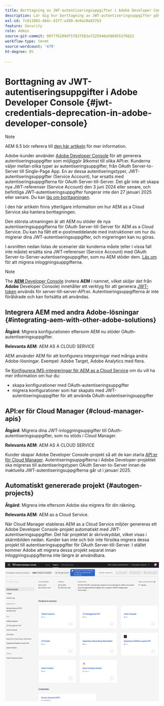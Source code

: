 ```yaml
---
title: Borttagning av JWT-autentiseringsuppgifter i Adobe Developer Console
description: Lär dig hur borttagning av JWT-autentiseringsuppgifter påverkar AEM i Adobe Developer Console.
exl-id: 7c811081-484c-41f7-a289-4e9a10a837b3
feature: Security
role: Admin
source-git-commit: 90f7f6209df5f837583a7225940a5984551f6622
workflow-type: tm+mt
source-wordcount: '479'
ht-degree: 0%

---
```


# Borttagning av JWT-autentiseringsuppgifter i Adobe Developer Console {#jwt-credentials-deprecation-in-adobe-developer-console}

>[!NOTE]
>
>AEM 6.5 bör referera till [den här artikeln](https://experienceleague.adobe.com/en/docs/experience-manager-65/content/security/jwt-credentials-deprecation-in-adobe-developer-console) för mer information.

Adobe-kunder använder [Adobe Developer Console](https://developer.adobe.com/console) för att generera autentiseringsuppgifter som möjliggör åtkomst till olika API:er. Kunderna väljer mellan olika typer av autentiseringsuppgifter, från OAuth Server-to-Server till Single-Page App. En av dessa autentiseringstyper, JWT-autentiseringsuppgifter (Service Account), har ersatts med autentiseringsuppgifterna för OAuth Server-till-Server. Det går inte att skapa nya JWT-referenser (Service Account) den 3 juni 2024 eller senare, och befintliga JWT-autentiseringsuppgifter fungerar inte den 27 januari 2025 eller senare. Du kan [läs om borttagningen](https://developer.adobe.com/developer-console/docs/guides/authentication/ServerToServerAuthentication/migration/).

I den här artikeln finns ytterligare information om hur AEM as a Cloud Service ska hantera borttagningen.

Den största utmaningen är att AEM nu stöder de nya autentiseringsuppgifterna för OAuth Server-till-Server för AEM as a Cloud Service. Du kan ha fått ett e-postmeddelande med instruktioner om hur du migrerar dina JWT-autentiseringsuppgifter, och migreringen kan nu göras.

I avsnitten nedan listas de scenarier där kunderna måste (eller i vissa fall inte måste) ersätta sina JWT-referenser (Service Account) med OAuth Server-to-Server-autentiseringsuppgifter, som nu AEM stöder dem. [Läs om](https://developer.adobe.com/developer-console/docs/guides/authentication/ServerToServerAuthentication/migration/#migration-overview) för att migrera inloggningsuppgifterna.

>[!NOTE]
>
>The [**AEM** Developer Console](/help/implementing/developing/introduction/development-guidelines.md#crxde-lite-and-developer-console) (notera **AEM** i namnet, vilket skiljer det från **Adobe** Developer Console) innehåller ett verktyg för att generera [JWT-token](/help/implementing/developing/introduction/generating-access-tokens-for-server-side-apis.md) används för server-till-server-API:er. Autentiseringsuppgifterna är inte föråldrade och kan fortsätta att användas.

## Integrera AEM med andra Adobe-lösningar {#integrating-aem-with-other-adobe-solutions}

**Åtgärd**: Migrera konfigurationen eftersom AEM nu stöder OAuth-autentiseringsuppgifter.

**Relevanta AEM**: AEM AS A CLOUD SERVICE

AEM använder AEM för att konfigurera integreringar med många andra Adobe-lösningar. Exempel: Adobe Target, Adobe Analytics med flera.

Se [Konfigurera IMS-integreringar för AEM as a Cloud Service](/help/security/setting-up-ims-integrations-for-aem-as-a-cloud-service.md) om du vill ha mer information om hur du:

* skapa konfigurationer med OAuth-autentiseringsuppgifter
* migrera konfigurationer som har skapats med JWT-autentiseringsuppgifter för att använda OAuth-autentiseringsuppgifter

## API:er för Cloud Manager {#cloud-manager-apis}

**Åtgärd**: Migrera dina JWT-inloggningsuppgifter till OAuth-autentiseringsuppgifter, som nu stöds i Cloud Manager.

**Relevanta AEM**: AEM AS A CLOUD SERVICE

Kunder skapar Adobe Developer Console-projekt så att de kan starta [API:er för Cloud Manager](https://developer.adobe.com/experience-cloud/cloud-manager/guides/getting-started/create-api-integration/). Autentiseringsuppgifterna i Adobe Developer-projektet ska migreras till autentiseringstypen OAuth Server-to-Server innan de inaktuella JWT-autentiseringsuppgifterna går ut i januari 2025.

## Automatiskt genererade projekt {#autogen-projects}

**Åtgärd**: Migrera inte eftersom Adobe ska migrera för din räkning.

**Relevanta AEM**: AEM as a Cloud Service.

När Cloud Manager etableras AEM as a Cloud Service miljöer genereras ett Adobe Developer Console-projekt automatiskt med JWT-autentiseringsuppgifter. Det här projektet är skrivskyddat, vilket visas i skärmbilden nedan. Kunder kan inte och bör inte försöka migrera dessa projekt till autentiseringsuppgifter för OAuth Server-till-Server. I stället kommer Adobe att migrera dessa projekt separat innan inloggningsuppgifterna inte längre är användbara.

![Automatiskt genererade projekt](/help/security/assets/jwt-deprecation-autogen-projects.png)
